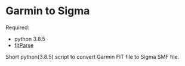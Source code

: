 # Garmin to Sigma

Required:
- python 3.8.5
- [fitParse](https://pypi.org/project/fitparse/1.0.0/)

Short python(3.8.5) script to convert Garmin FIT file to Sigma SMF file.


